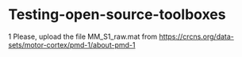 # Testing-open-source-toolboxes

1 Please, upload the file MM_S1_raw.mat from https://crcns.org/data-sets/motor-cortex/pmd-1/about-pmd-1
